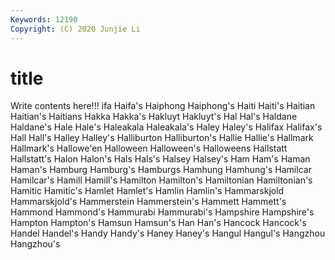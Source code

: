 ```yaml
---
Keywords: 12190
Copyright: (C) 2020 Junjie Li
---
```


# title

Write contents here!!!
ifa
Haifa's 
Haiphong 
Haiphong's 
Haiti 
Haiti's 
Haitian 
Haitian's 
Haitians 
Hakka 
Hakka's
Hakluyt 
Hakluyt's 
Hal 
Hal's 
Haldane 
Haldane's 
Hale 
Hale's 
Haleakala 
Haleakala's
Haley 
Haley's 
Halifax 
Halifax's 
Hall 
Hall's 
Halley 
Halley's 
Halliburton 
Halliburton's
Hallie 
Hallie's 
Hallmark 
Hallmark's 
Hallowe'en 
Halloween 
Halloween's 
Halloweens 
Hallstatt 
Hallstatt's
Halon 
Halon's 
Hals 
Hals's 
Halsey 
Halsey's 
Ham 
Ham's 
Haman 
Haman's
Hamburg 
Hamburg's 
Hamburgs 
Hamhung 
Hamhung's 
Hamilcar 
Hamilcar's 
Hamill 
Hamill's 
Hamilton
Hamilton's 
Hamiltonian 
Hamiltonian's 
Hamitic 
Hamitic's 
Hamlet 
Hamlet's 
Hamlin 
Hamlin's 
Hammarskjold
Hammarskjold's 
Hammerstein 
Hammerstein's 
Hammett 
Hammett's 
Hammond 
Hammond's 
Hammurabi 
Hammurabi's 
Hampshire
Hampshire's 
Hampton 
Hampton's 
Hamsun 
Hamsun's 
Han 
Han's 
Hancock 
Hancock's 
Handel
Handel's 
Handy 
Handy's 
Haney 
Haney's 
Hangul 
Hangul's 
Hangzhou 
Hangzhou's 
